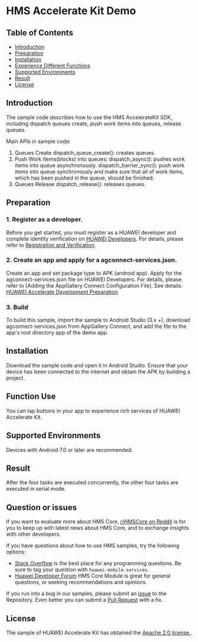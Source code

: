 # HMS Accelerate Kit Demo


## Table of Contents

 * [Introduction](#introduction)
 * [Preparation](#preparation)
 * [Installation](#installation)
 * [Experience Different Functions](#function-use)
 * [Supported Environments](#supported-environments)
 * [Result](#result)
 * [License](#license)


## Introduction
The sample code describes how to use the HMS AccelerateKit SDK, including dispatch queues create, push work items into queues, release queues.
    
Main APIs in sample code:
1. Queues Create
dispatch_queue_create(): creates queues.
2. Push Work Items(blocks) into queues:
dispatch_async(): pushes work items into queue asynchronously.
dispatch_barrier_sync(): push work items into queue synchronously and make sure that all of work items, which has been pushed in the queue, should be finished.
3. Queues Release
dispatch_release(): releases queues.

## Preparation
### 1. Register as a developer.
Before you get started, you must register as a HUAWEI developer and complete identity verification on [HUAWEI Developers](https://developer.huawei.com/consumer/en/). For details, please refer to [Registration and Verification](https://developer.huawei.com/consumer/en/doc/start/10104).
### 2. Create an app and apply for a agconnect-services.json.
Create an app and set package type to APK (android app). Apply for the agconnect-services.json file on HUAWEI Developers. For details, please refer to [Adding the AppGallery Connect Configuration File].
See details: [HUAWEI Accelerate Development Preparation](https://developer.huawei.com/consumer/en/doc/development/HMSCore-Guides/introduction-0000001050980807)
### 3. Build
To build this sample, import the sample to Android Studio (3.x +), download agconnect-services.json from AppGallery Connect, and add the file to the app's root directory app of the demo app.

## Installation
Download the sample code and open it in Android Studio. Ensure that your device has been connected to the internet and obtain the APK by building a project.

## Function Use
You can tap buttons in your app to experience rich services of HUAWEI Accelerate Kit.

## Supported Environments
Devices with Android 7.0 or later are recommended.

## Result
After the four tasks are executed concurrently, the other four tasks are executed in serial mode.

## Question or issues
If you want to evaluate more about HMS Core, [r/HMSCore on Reddit](https://www.reddit.com/r/HuaweiDevelopers/) is for you to keep up with latest news about HMS Core, and to exchange insights with other developers.

If you have questions about how to use HMS samples, try the following options:
- [Stack Overflow](https://stackoverflow.com/questions/tagged/huawei-mobile-services) is the best place for any programming questions. Be sure to tag your question with 
`huawei-mobile-services`.
- [Huawei Developer Forum](https://forums.developer.huawei.com/forumPortal/en/home?fid=0101187876626530001) HMS Core Module is great for general questions, or seeking recommendations and opinions.

If you run into a bug in our samples, please submit an [issue](https://github.com/HMS-Core/hms-accelerate-demo/issues) to the Repository. Even better you can submit a [Pull Request](https://github.com/HMS-Core/hms-accelerate-demo/pulls) with a fix.

## License
The sample of HUAWEI Accelerate Kit has obtained the [Apache 2.0 license.](http://www.apache.org/licenses/LICENSE-2.0).
